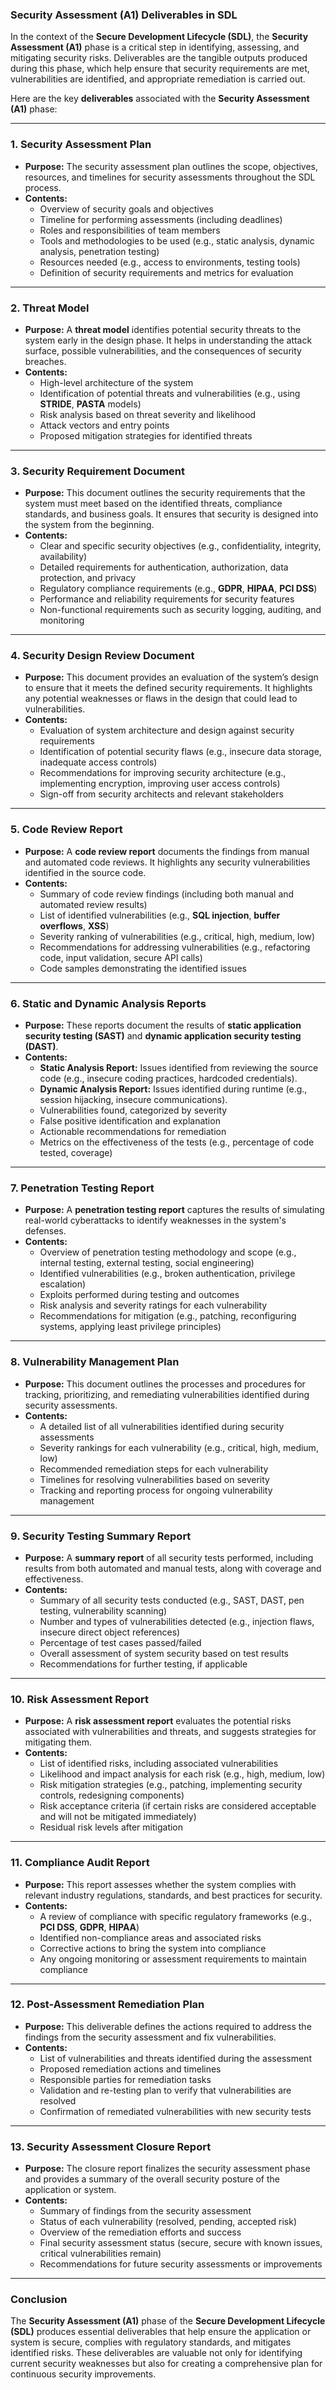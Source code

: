 ### **Security Assessment (A1) Deliverables in SDL**

In the context of the **Secure Development Lifecycle (SDL)**, the **Security Assessment (A1)** phase is a critical step in identifying, assessing, and mitigating security risks. Deliverables are the tangible outputs produced during this phase, which help ensure that security requirements are met, vulnerabilities are identified, and appropriate remediation is carried out.

Here are the key **deliverables** associated with the **Security Assessment (A1)** phase:

---

### **1. Security Assessment Plan**
   - **Purpose:** The security assessment plan outlines the scope, objectives, resources, and timelines for security assessments throughout the SDL process.
   - **Contents:**
     - Overview of security goals and objectives
     - Timeline for performing assessments (including deadlines)
     - Roles and responsibilities of team members
     - Tools and methodologies to be used (e.g., static analysis, dynamic analysis, penetration testing)
     - Resources needed (e.g., access to environments, testing tools)
     - Definition of security requirements and metrics for evaluation

---

### **2. Threat Model**
   - **Purpose:** A **threat model** identifies potential security threats to the system early in the design phase. It helps in understanding the attack surface, possible vulnerabilities, and the consequences of security breaches.
   - **Contents:**
     - High-level architecture of the system
     - Identification of potential threats and vulnerabilities (e.g., using **STRIDE**, **PASTA** models)
     - Risk analysis based on threat severity and likelihood
     - Attack vectors and entry points
     - Proposed mitigation strategies for identified threats

---

### **3. Security Requirement Document**
   - **Purpose:** This document outlines the security requirements that the system must meet based on the identified threats, compliance standards, and business goals. It ensures that security is designed into the system from the beginning.
   - **Contents:**
     - Clear and specific security objectives (e.g., confidentiality, integrity, availability)
     - Detailed requirements for authentication, authorization, data protection, and privacy
     - Regulatory compliance requirements (e.g., **GDPR**, **HIPAA**, **PCI DSS**)
     - Performance and reliability requirements for security features
     - Non-functional requirements such as security logging, auditing, and monitoring

---

### **4. Security Design Review Document**
   - **Purpose:** This document provides an evaluation of the system’s design to ensure that it meets the defined security requirements. It highlights any potential weaknesses or flaws in the design that could lead to vulnerabilities.
   - **Contents:**
     - Evaluation of system architecture and design against security requirements
     - Identification of potential security flaws (e.g., insecure data storage, inadequate access controls)
     - Recommendations for improving security architecture (e.g., implementing encryption, improving user access controls)
     - Sign-off from security architects and relevant stakeholders

---

### **5. Code Review Report**
   - **Purpose:** A **code review report** documents the findings from manual and automated code reviews. It highlights any security vulnerabilities identified in the source code.
   - **Contents:**
     - Summary of code review findings (including both manual and automated review results)
     - List of identified vulnerabilities (e.g., **SQL injection**, **buffer overflows**, **XSS**)
     - Severity ranking of vulnerabilities (e.g., critical, high, medium, low)
     - Recommendations for addressing vulnerabilities (e.g., refactoring code, input validation, secure API calls)
     - Code samples demonstrating the identified issues

---

### **6. Static and Dynamic Analysis Reports**
   - **Purpose:** These reports document the results of **static application security testing (SAST)** and **dynamic application security testing (DAST)**.
   - **Contents:**
     - **Static Analysis Report:** Issues identified from reviewing the source code (e.g., insecure coding practices, hardcoded credentials).
     - **Dynamic Analysis Report:** Issues identified during runtime (e.g., session hijacking, insecure communications).
     - Vulnerabilities found, categorized by severity
     - False positive identification and explanation
     - Actionable recommendations for remediation
     - Metrics on the effectiveness of the tests (e.g., percentage of code tested, coverage)

---

### **7. Penetration Testing Report**
   - **Purpose:** A **penetration testing report** captures the results of simulating real-world cyberattacks to identify weaknesses in the system's defenses.
   - **Contents:**
     - Overview of penetration testing methodology and scope (e.g., internal testing, external testing, social engineering)
     - Identified vulnerabilities (e.g., broken authentication, privilege escalation)
     - Exploits performed during testing and outcomes
     - Risk analysis and severity ratings for each vulnerability
     - Recommendations for mitigation (e.g., patching, reconfiguring systems, applying least privilege principles)

---

### **8. Vulnerability Management Plan**
   - **Purpose:** This document outlines the processes and procedures for tracking, prioritizing, and remediating vulnerabilities identified during security assessments.
   - **Contents:**
     - A detailed list of all vulnerabilities identified during security assessments
     - Severity rankings for each vulnerability (e.g., critical, high, medium, low)
     - Recommended remediation steps for each vulnerability
     - Timelines for resolving vulnerabilities based on severity
     - Tracking and reporting process for ongoing vulnerability management

---

### **9. Security Testing Summary Report**
   - **Purpose:** A **summary report** of all security tests performed, including results from both automated and manual tests, along with coverage and effectiveness.
   - **Contents:**
     - Summary of all security tests conducted (e.g., SAST, DAST, pen testing, vulnerability scanning)
     - Number and types of vulnerabilities detected (e.g., injection flaws, insecure direct object references)
     - Percentage of test cases passed/failed
     - Overall assessment of system security based on test results
     - Recommendations for further testing, if applicable

---

### **10. Risk Assessment Report**
   - **Purpose:** A **risk assessment report** evaluates the potential risks associated with vulnerabilities and threats, and suggests strategies for mitigating them.
   - **Contents:**
     - List of identified risks, including associated vulnerabilities
     - Likelihood and impact analysis for each risk (e.g., high, medium, low)
     - Risk mitigation strategies (e.g., patching, implementing security controls, redesigning components)
     - Risk acceptance criteria (if certain risks are considered acceptable and will not be mitigated immediately)
     - Residual risk levels after mitigation

---

### **11. Compliance Audit Report**
   - **Purpose:** This report assesses whether the system complies with relevant industry regulations, standards, and best practices for security.
   - **Contents:**
     - A review of compliance with specific regulatory frameworks (e.g., **PCI DSS**, **GDPR**, **HIPAA**)
     - Identified non-compliance areas and associated risks
     - Corrective actions to bring the system into compliance
     - Any ongoing monitoring or assessment requirements to maintain compliance

---

### **12. Post-Assessment Remediation Plan**
   - **Purpose:** This deliverable defines the actions required to address the findings from the security assessment and fix vulnerabilities.
   - **Contents:**
     - List of vulnerabilities and threats identified during the assessment
     - Proposed remediation actions and timelines
     - Responsible parties for remediation tasks
     - Validation and re-testing plan to verify that vulnerabilities are resolved
     - Confirmation of remediated vulnerabilities with new security tests

---

### **13. Security Assessment Closure Report**
   - **Purpose:** The closure report finalizes the security assessment phase and provides a summary of the overall security posture of the application or system.
   - **Contents:**
     - Summary of findings from the security assessment
     - Status of each vulnerability (resolved, pending, accepted risk)
     - Overview of the remediation efforts and success
     - Final security assessment status (secure, secure with known issues, critical vulnerabilities remain)
     - Recommendations for future security assessments or improvements

---

### **Conclusion**

The **Security Assessment (A1)** phase of the **Secure Development Lifecycle (SDL)** produces essential deliverables that help ensure the application or system is secure, complies with regulatory standards, and mitigates identified risks. These deliverables are valuable not only for identifying current security weaknesses but also for creating a comprehensive plan for continuous security improvements.
